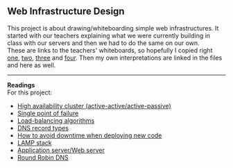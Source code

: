 ## Web Infrastructure Design

This project is about drawing/whiteboarding simple web infrastructures. It started with our teachers explaining what we were currently building in class with our servers and then we had to do the same on our own.  
These are links to the teachers' whiteboards, so hopefully I copied right [one](./ws-sj-0.pdf), [two](./ws-sj-1.pdf), [three](./ws-sj-2.pdf) and [four](./ws-sj-3.pdf). Then my own interpretations are linked in the files and here as well.  

___
**Readings**  
For this project:  
- [High availability cluster (active-active/active-passive)](https://docs.oracle.com/cd/E17904_01/core.1111/e10106/intro.htm#ASHIA712)  
- [Single point of failure](https://en.wikipedia.org/wiki/Single_point_of_failure)  
- [Load-balancing algorithms](https://devcentral.f5.com/articles/intro-to-load-balancing-for-developers-ndash-the-algorithms)  
- [DNS record types](https://pressable.com/blog/2014/12/23/dns-record-types-explained/)  
- [How to avoid downtime when deploying new code](https://softwareengineering.stackexchange.com/questions/35063/how-do-you-update-your-production-codebase-database-schema-without-causing-downt#answers-header)  
- [LAMP stack](https://en.wikipedia.org/wiki/LAMP_(software_bundle))  
- [Application server/Web server](https://www.nginx.com/resources/glossary/application-server-vs-web-server/)  
- [Round Robin DNS](https://www.dnsknowledge.com/whatis/round-robin-dns/)  

